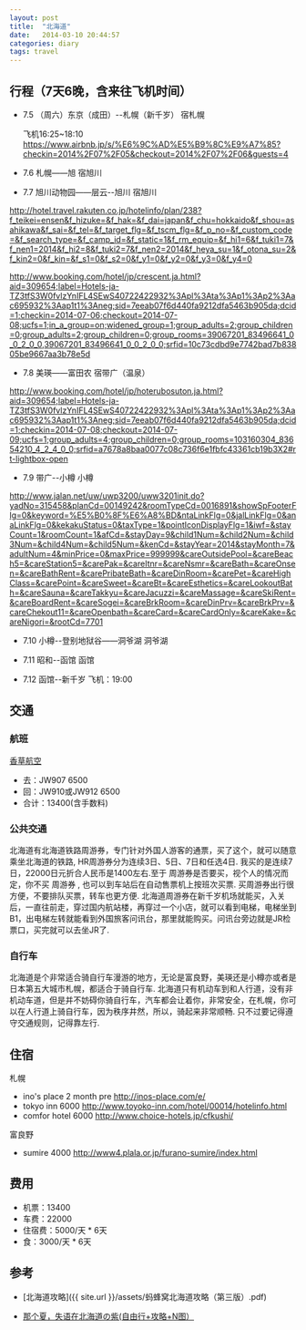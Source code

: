 ```yaml
---
layout: post
title:  "北海道"
date:   2014-03-10 20:44:57
categories: diary
tags: travel
---
```


## 行程（7天6晚，含来往飞机时间）

* 7.5 （周六）东京（成田）--札幌（新千岁） 宿札幌

    飞机16:25~18:10
https://www.airbnb.jp/s/%E6%9C%AD%E5%B9%8C%E9%A7%85?checkin=2014%2F07%2F05&checkout=2014%2F07%2F06&guests=4

* 7.6 札幌——旭 宿旭川

* 7.7 旭川动物园——层云--旭川 宿旭川

http://hotel.travel.rakuten.co.jp/hotelinfo/plan/238?f_teikei=ensen&f_hizuke=&f_hak=&f_dai=japan&f_chu=hokkaido&f_shou=asahikawa&f_sai=&f_tel=&f_target_flg=&f_tscm_flg=&f_p_no=&f_custom_code=&f_search_type=&f_camp_id=&f_static=1&f_rm_equip=&f_hi1=6&f_tuki1=7&f_nen1=2014&f_hi2=8&f_tuki2=7&f_nen2=2014&f_heya_su=1&f_otona_su=2&f_kin2=0&f_kin=&f_s1=0&f_s2=0&f_y1=0&f_y2=0&f_y3=0&f_y4=0

http://www.booking.com/hotel/jp/crescent.ja.html?aid=309654;label=Hotels-ja-TZ3tfS3W0fvlzYnIFL4SEwS40722422932%3Apl%3Ata%3Ap1%3Ap2%3Aac695932%3Aap1t1%3Aneg;sid=7eeab07f6d440fa9212dfa5463b905da;dcid=1;checkin=2014-07-06;checkout=2014-07-08;ucfs=1;in_a_group=on;widened_group=1;group_adults=2;group_children=0;group_adults=2;group_children=0;group_rooms=39067201_83496641_0_0_2_0_0,39067201_83496641_0_0_2_0_0;srfid=10c73cdbd9e7742bad7b83805be9667aa3b78e5d

* 7.8 美瑛——富田农 宿带广（温泉）

http://www.booking.com/hotel/jp/hoterubosuton.ja.html?aid=309654;label=Hotels-ja-TZ3tfS3W0fvlzYnIFL4SEwS40722422932%3Apl%3Ata%3Ap1%3Ap2%3Aac695932%3Aap1t1%3Aneg;sid=7eeab07f6d440fa9212dfa5463b905da;dcid=1;checkin=2014-07-08;checkout=2014-07-09;ucfs=1;group_adults=4;group_children=0;group_rooms=103160304_83654210_4_2_4_0_0;srfid=a7678a8baa0077c08c736f6e1fbfc43361cb19b3X2#rt-lightbox-open

* 7.9 带广--小樽 小樽

http://www.jalan.net/uw/uwp3200/uww3201init.do?yadNo=315458&planCd=00149242&roomTypeCd=0016891&showSpFooterFlg=0&keyword=%E5%B0%8F%E6%A8%BD&ntaLinkFlg=0&jalLinkFlg=0&anaLinkFlg=0&kekakuStatus=0&taxType=1&pointIconDisplayFlg=1&iwf=&stayCount=1&roomCount=1&afCd=&stayDay=9&child1Num=&child2Num=&child3Num=&child4Num=&child5Num=&kenCd=&stayYear=2014&stayMonth=7&adultNum=4&minPrice=0&maxPrice=999999&careOutsidePool=&careBeach5=&careStation5=&carePak=&careItnr=&careNsmr=&careBath=&careOnsen=&careBathRent=&carePribateBath=&careDinRoom=&carePet=&careHighClass=&carePoint=&careSweet=&careBt=&careEsthetics=&careLookoutBath=&careSauna=&careTakkyu=&careJacuzzi=&careMassage=&careSkiRent=&careBoardRent=&careSogei=&careBrkRoom=&careDinPrv=&careBrkPrv=&careChekout11=&careOpenbath=&careCard=&careCardOnly=&careKake=&careNigori=&rootCd=7701

* 7.10 小樽--登别地狱谷——洞爷湖 洞爷湖

* 7.11 昭和--函馆 函馆

* 7.12 函馆--新千岁 飞机：19:00

## 交通

### 航班

[香草航空][airline]

* 去：JW907 6500
* 回：JW910或JW912 6500
* 合计：13400(含手数料)

### 公共交通

北海道有北海道铁路周游券，专门针对外国人游客的通票，买了这个，就可以随意乘坐北海道的铁路, HR周游券分为连续3日、5日、7日和任选4日. 我买的是连续7日，22000日元折合人民币是1400左右.至于 周游券是否要买，视个人的情况而定，你不买 周游券 , 也可以到车站后在自动售票机上按班次买票. 买周游券出行很方便，不要排队买票，转车也更方便. 北海道周游券在新千岁机场就能买，入关后，一直往前走，穿过国内航站楼，再穿过一个小店，就可以看到电梯，电梯坐到B1，出电梯左转就能看到外国旅客问讯台，那里就能购买。问讯台旁边就是JR检票口，买完就可以去坐JR了.

### 自行车

北海道是个非常适合骑自行车漫游的地方，无论是富良野，美瑛还是小樽亦或者是日本第五大城市札幌，都适合于骑自行车. 北海道只有机动车到和人行道，没有非机动车道，但是并不妨碍你骑自行车，汽车都会让着你，非常安全，在札幌，你可以在人行道上骑自行车，因为秩序井然，所以，骑起来非常顺畅. 只不过要记得遵守交通规则，记得靠左行.

## 住宿

札幌

* ino's place 2 month pre http://inos-place.com/e/
* tokyo inn 6000 http://www.toyoko-inn.com/hotel/00014/hotelinfo.html
* comfor hotel 6000 http://www.choice-hotels.jp/cfkushi/

富良野

* sumire  4000 http://www4.plala.or.jp/furano-sumire/index.html

## 费用

* 机票：13400
* 车费：22000
* 住宿费：5000/天 * 6天
* 食：3000/天 * 6天

## 参考

* [北海道攻略]({{ site.url }}/assets/蚂蜂窝北海道攻略（第三版）.pdf)

* [那个夏，失语在北海道の紫(自由行+攻略+N图）][source1]

[airline]: http://www.vanilla-air.com/reservation/ibe/ibe/booking;jsessionid=B573DB1ED8EF503E89F5D41E8BE54671?execution=e1s1&locale=ja&llt=&agentId=
[booking]: www.booking.com
[source1]: http://www.mafengwo.cn/i/1345046.html
